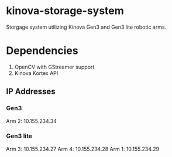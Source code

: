 # kinova-storage-system
Storgage system utilizing Kinova Gen3 and Gen3 lite robotic arms.

# Dependencies
1. OpenCV with GStreamer support
2. Kinova Kortex API

## IP Addresses
### Gen3
Arm 2: 10.155.234.34
### Gen3 lite
Arm 3: 10.155.234.27
Arm 4: 10.155.234.28
Arm 1: 10.155.234.29
